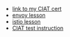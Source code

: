 * [link to my CIAT cert](https://badge.trueability.com/issued_certifications/Lwxal1xWZb3)
* [envoy lesson](https://academy.tetrate.io/courses/take/envoy-fundamentals/lessons/30584145-6-0-module-overview)
* [istio lesson](https://academy.tetrate.io/courses/take/istio-fundamentals/lessons/19935842-1-0-module-overview)
* [CIAT test instruction](https://academy.tetrate.io/courses/take/certified-istio-administrator/texts/23726123-next-steps)
